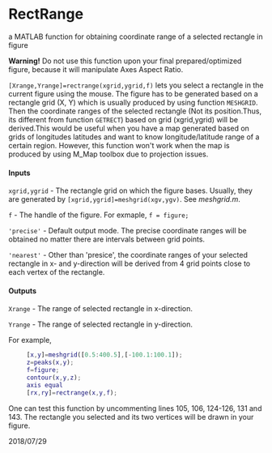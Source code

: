 # RectRange
a MATLAB function for obtaining coordinate range of a selected rectangle in figure 

**Warning!** Do not use this function upon your final prepared/optimized figure, because it will manipulate Axes Aspect Ratio.

```[Xrange,Yrange]=rectrange(xgrid,ygrid,f)``` lets you select a rectangle in the current figure using the mouse. The figure has to be generated based on a rectangle grid (X, Y) which is usually produced by using function ```MESHGRID```. Then the coordinate ranges of the selected rectangle (Not its position.Thus, its different from function ```GETRECT```) based on grid (xgrid,ygrid) will be derived.This would be useful when you have a map generated based on grids of longitudes latitudes and want to know longitude/latitude range of a certain region. However, this function won't work when the map is produced by using M_Map toolbox due to projection issues.

#### Inputs
```xgrid,ygrid``` - The rectangle grid on which the figure bases. Usually, they
              are generated by ```[xgrid,ygrid]=meshgrid(xgv,ygv)```. See 
              *meshgrid.m*.
              
```f```           - The handle of the figure. For exmaple, ```f = figure;```

```'precise'```   - Default output mode. The precise coordinate ranges will be
              obtained no matter there are intervals between grid points.
              
```'nearest'```   - Other than 'presice', the coordinate ranges of your 
              selected rectangle in x- and y-direction will be derived 
              from 4 grid points close to each vertex of the rectangle.

#### Outputs
```Xrange```      - The range of selected rectangle in x-direction.

```Yrange```      - The range of selected rectangle in y-direction.

For example,
```matlab
     [x,y]=meshgrid([0.5:400.5],[-100.1:100.1]);
     z=peaks(x,y);
     f=figure;
     contour(x,y,z);
     axis equal
     [rx,ry]=rectrange(x,y,f);
```
One can test this function by uncommenting lines 105, 106, 124-126, 131 and 143. The rectangle you selected and its two vertices will be drawn in your figure.

2018/07/29
